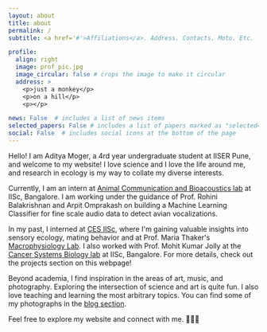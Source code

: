 ```yaml
---
layout: about
title: about
permalink: /
subtitle: <a href='#'>Affiliations</a>. Address. Contacts. Moto. Etc.

profile:
  align: right
  image: prof_pic.jpg
  image_circular: false # crops the image to make it circular
  address: >
    <p>just a monkey</p>
    <p>on a hill</p>
    <p></p>

news: False  # includes a list of news items
selected_papers: False # includes a list of papers marked as "selected={true}"
social: False  # includes social icons at the bottom of the page
---
```


<p> </p>

Hello! I am Aditya Moger, a 4rd year undergraduate student at IISER Pune, and welcome to my website! I love science and I love the life around me, and research in ecology is my way to collate my diverse interests. 

Currently, I am an intern at [Animal Communication and Bioacoustics lab](https://sites.google.com/view/rohinibalakrishnanlab/home) at IISc, Bangalore. I am working under the guidance of Prof. Rohini Balakrishnan and Arpit Omprakash on building a Machine Learning Classifier for fine scale audio data to detect avian vocalizations. 

In my past, I interned at [CES IISc](https://ces.iisc.ac.in/), where I'm gaining valuable insights into sensory ecology, mating behavior and  at Prof. Maria Thaker's [Macrophysiology Lab](https://mariathaker.weebly.com/). I also worked with Prof. Mohit Kumar Jolly at the [Cancer Systems Biology lab](https://be.iisc.ac.in/~mkjolly/) at IISc, Bangalore. For more details, check out the projects section on this webpage! 

Beyond academia, I find inspiration in the areas of art, music, and photography. Exploring the intersection of science and art is quite fun. I also love teaching and learning the most arbitrary topics. You can find some of my photographs in the [blog section](https://mogeraditya.github.io/blog/category/photography/).

Feel free to explore my website and connect with me. 🌿🎶✨
